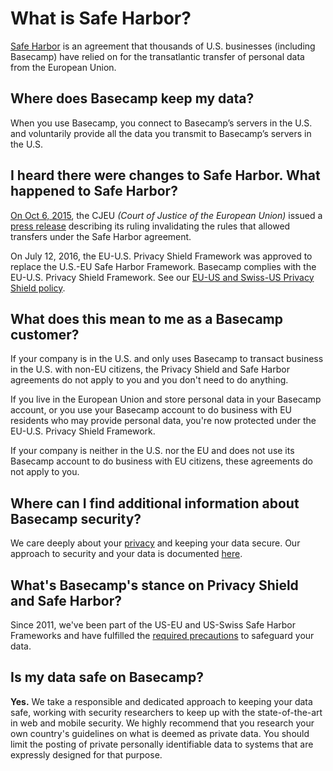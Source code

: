 # What is Safe Harbor?

<a href="https://en.wikipedia.org/wiki/International_Safe_Harbor_Privacy_Principles">Safe Harbor</a> is an agreement that thousands of U.S. businesses (including Basecamp) have relied on for the transatlantic transfer of personal data from the European Union.

## Where does Basecamp keep my data?

When you use Basecamp, you connect to Basecamp’s servers in the U.S. and voluntarily provide all the data you transmit to Basecamp’s servers in the U.S.

## I heard there were changes to Safe Harbor. What happened to Safe Harbor?

<a href="http://www.nytimes.com/2015/10/07/technology/european-union-us-data-collection.html?_r=0">On Oct 6, 2015</a>, the CJEU _(Court of Justice of the European Union)_ issued a <a href="http://curia.europa.eu/jcms/upload/docs/application/pdf/2015-10/cp150117en.pdf">press release</a> describing its ruling invalidating the rules that allowed transfers under the Safe Harbor agreement.

On July 12, 2016, the EU-U.S. Privacy Shield Framework was approved to replace the U.S.-EU Safe Harbor Framework. Basecamp complies with the EU-U.S. Privacy Shield Framework. See our [EU-US and Swiss-US Privacy Shield policy](privacy/privacy-shield).

## What does this mean to me as a Basecamp customer?

If your company is in the U.S. and only uses Basecamp to transact business in the U.S. with non-EU citizens, the Privacy Shield and Safe Harbor agreements do not apply to you and you don't need to do anything.

If you live in the European Union and store personal data in your Basecamp account, or you use your Basecamp account to do business with EU residents who may provide personal data, you're now protected under the EU-U.S. Privacy Shield Framework.

If your company is neither in the U.S. nor the EU and does not use its Basecamp account to do business with EU citizens, these agreements do not apply to you.

## Where can I find additional information about Basecamp security?

We care deeply about your [privacy](privacy) and keeping your data secure.  Our approach to security and your data is documented [here](security).

## What's Basecamp's stance on Privacy Shield and Safe Harbor?

Since 2011, we've been part of the US-EU and US-Swiss Safe Harbor Frameworks and have fulfilled the [required precautions](privacy/safe-harbor) to safeguard your data.

## Is my data safe on Basecamp?

**Yes.** We take a responsible and dedicated approach to keeping your data safe, working with security researchers to keep up with the state-of-the-art in web and mobile security. We highly recommend that you research your own country's guidelines on what is deemed as private data. You should limit the posting of private personally identifiable data to systems that are expressly designed for that purpose.
